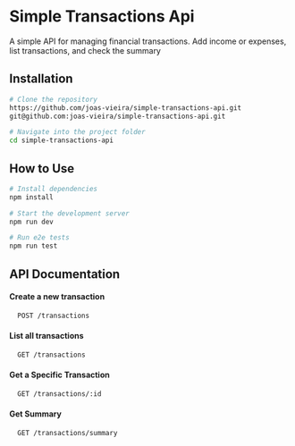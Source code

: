 # Simple Transactions Api

A simple API for managing financial transactions. Add income or expenses, list transactions, and check the summary
## Installation

```bash
# Clone the repository
https://github.com/joas-vieira/simple-transactions-api.git
git@github.com:joas-vieira/simple-transactions-api.git

# Navigate into the project folder
cd simple-transactions-api
```

## How to Use

```bash
# Install dependencies
npm install

# Start the development server
npm run dev

# Run e2e tests
npm run test
```

## API Documentation

#### Create a new transaction
```bash
  POST /transactions
```

#### List all transactions
```bash
  GET /transactions
```

#### Get a Specific Transaction
```bash
  GET /transactions/:id
```

#### Get Summary
```bash
  GET /transactions/summary
```

